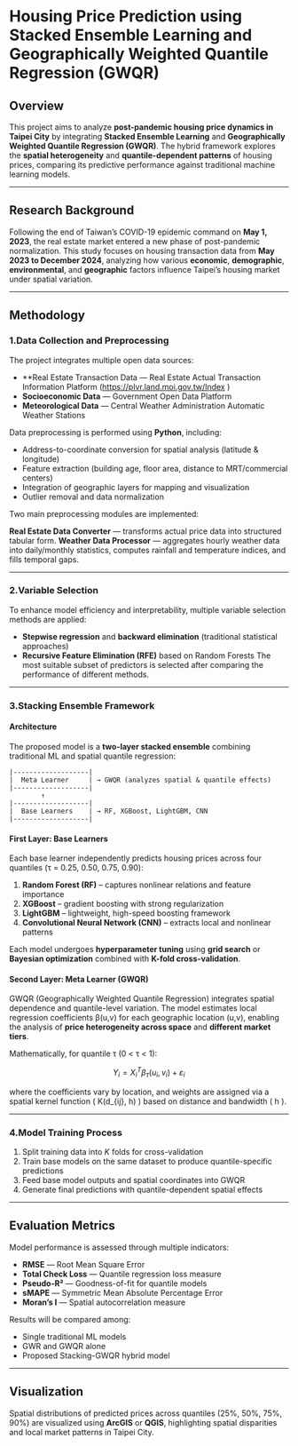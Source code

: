 # Housing Price Prediction using Stacked Ensemble Learning and Geographically Weighted Quantile Regression (GWQR)

## Overview

This project aims to analyze **post-pandemic housing price dynamics in Taipei City** by integrating **Stacked Ensemble Learning** and **Geographically Weighted Quantile Regression (GWQR)**.
The hybrid framework explores the **spatial heterogeneity** and **quantile-dependent patterns** of housing prices, comparing its predictive performance against traditional machine learning models.

---

## Research Background

Following the end of Taiwan’s COVID-19 epidemic command on **May 1, 2023**, the real estate market entered a new phase of post-pandemic normalization.
This study focuses on housing transaction data from **May 2023 to December 2024**, analyzing how various **economic**, **demographic**, **environmental**, and **geographic** factors influence Taipei’s housing market under spatial variation.

---

## Methodology

### 1.Data Collection and Preprocessing

The project integrates multiple open data sources:

* **Real Estate Transaction Data — Real Estate Actual Transaction Information Platform (https://plvr.land.moi.gov.tw/Index
)
* **Socioeconomic Data** — Government Open Data Platform
* **Meteorological Data** — Central Weather Administration Automatic Weather Stations

Data preprocessing is performed using **Python**, including:

* Address-to-coordinate conversion for spatial analysis (latitude & longitude)
* Feature extraction (building age, floor area, distance to MRT/commercial centers)
* Integration of geographic layers for mapping and visualization
* Outlier removal and data normalization

Two main preprocessing modules are implemented:

**Real Estate Data Converter** — transforms actual price data into structured tabular form.
**Weather Data Processor** — aggregates hourly weather data into daily/monthly statistics, computes rainfall and temperature indices, and fills temporal gaps.

---

### 2.Variable Selection

To enhance model efficiency and interpretability, multiple variable selection methods are applied:

* **Stepwise regression** and **backward elimination** (traditional statistical approaches)
* **Recursive Feature Elimination (RFE)** based on Random Forests
  The most suitable subset of predictors is selected after comparing the performance of different methods.

---

### 3.Stacking Ensemble Framework

#### **Architecture**

The proposed model is a **two-layer stacked ensemble** combining traditional ML and spatial quantile regression:

```
|-------------------|
|  Meta Learner     | → GWQR (analyzes spatial & quantile effects)
|-------------------|
        ↑
|-------------------|
|  Base Learners    | → RF, XGBoost, LightGBM, CNN
|-------------------|
```

#### **First Layer: Base Learners**

Each base learner independently predicts housing prices across four quantiles (τ = 0.25, 0.50, 0.75, 0.90):

1. **Random Forest (RF)** – captures nonlinear relations and feature importance
2. **XGBoost** – gradient boosting with strong regularization
3. **LightGBM** – lightweight, high-speed boosting framework
4. **Convolutional Neural Network (CNN)** – extracts local and nonlinear patterns

Each model undergoes **hyperparameter tuning** using **grid search** or **Bayesian optimization** combined with **K-fold cross-validation**.

#### **Second Layer: Meta Learner (GWQR)**

GWQR (Geographically Weighted Quantile Regression) integrates spatial dependence and quantile-level variation.
The model estimates local regression coefficients β(u,v) for each geographic location (u,v), enabling the analysis of **price heterogeneity across space** and **different market tiers**.

Mathematically, for quantile τ (0 < τ < 1):

$$
Y_i = X_i^T \beta_\tau(u_i, v_i) + \varepsilon_i
$$

where the coefficients vary by location, and weights are assigned via a spatial kernel function ( K(d_{ij}, h) ) based on distance and bandwidth ( h ).

---

### 4.Model Training Process

1. Split training data into *K* folds for cross-validation
2. Train base models on the same dataset to produce quantile-specific predictions
3. Feed base model outputs and spatial coordinates into GWQR
4. Generate final predictions with quantile-dependent spatial effects

---

## Evaluation Metrics

Model performance is assessed through multiple indicators:

* **RMSE** — Root Mean Square Error
* **Total Check Loss** — Quantile regression loss measure
* **Pseudo-R²** — Goodness-of-fit for quantile models
* **sMAPE** — Symmetric Mean Absolute Percentage Error
* **Moran’s I** — Spatial autocorrelation measure

Results will be compared among:

* Single traditional ML models
* GWR and GWQR alone
* Proposed Stacking-GWQR hybrid model

---

## Visualization

Spatial distributions of predicted prices across quantiles (25%, 50%, 75%, 90%) are visualized using **ArcGIS** or **QGIS**, highlighting spatial disparities and local market patterns in Taipei City.
